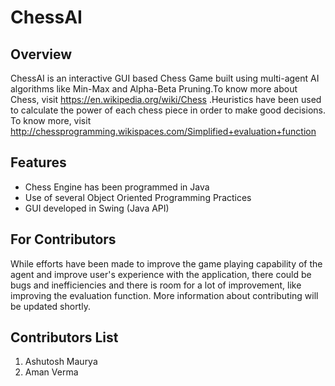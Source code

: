 # ChessAI

## Overview

ChessAI is an interactive GUI based Chess Game built using multi-agent AI algorithms like Min-Max and Alpha-Beta Pruning.To know more about Chess, visit https://en.wikipedia.org/wiki/Chess .Heuristics have been used to calculate the power of each chess piece in order to make good decisions. To know more, visit http://chessprogramming.wikispaces.com/Simplified+evaluation+function

## Features 

- Chess Engine has been programmed in Java
- Use of several Object Oriented Programming Practices
- GUI developed in Swing (Java API)

## For Contributors

While efforts have been made to improve the game playing capability of the agent and improve user's experience with the application, there could be bugs and inefficiencies and there is room for a lot of improvement, like improving the evaluation function. More information about contributing will be updated shortly.

## Contributors List

1. Ashutosh Maurya
2. Aman Verma
